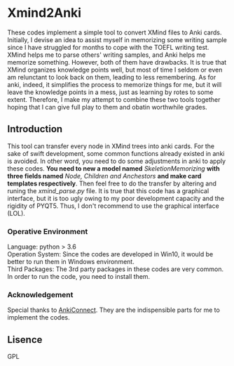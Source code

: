 # Xmind2Anki
These codes implement a simple tool to convert XMind files to Anki cards. Initially, I devise an idea to assist myself in memorizing some writing sample since I have struggled for months to cope with the TOEFL writing test. XMind helps me to parse others' writing samples, and Anki helps me memorize something. However, both of them have drawbacks. It is true that XMind organizes knowledge points well, but most of time I seldom or even am relunctant to look back on them, leading to less remembering. As for anki, indeed, it simplifies the process to memorize things for me, but it will leave the knowledge points in a mess, just as learning by rotes to some extent. Therefore, I make my attempt to combine these two tools together hoping that I can give full play to them and obatin worthwhile grades.

## Introduction
This tool can transfer every node in XMind trees into anki cards. For the sake of swift development, some common functions already existed in anki is avoided. In other word, you need to do some adjustments in anki to apply these codes. __You need to new a model named__ _SkeletionMemorizing_ __with three fields named__ _Node, Children and Anchestors_ __and make card templates respectively__. Then feel free to do the transfer by altering and runing the _xmind_parse.py_ file. It is true that this code has a graphical interface, but it is too ugly owing to my poor development capacity and the rigidity of PYQT5. Thus, I don't recommend to use the graphical interface (LOL).

### Operative Environment
Language: python > 3.6  
Operation System: Since the codes are developed in Win10, it would be better to run them in Windows environment.  
Third Packages: The 3rd party packages in these codes are very common. In order to run the code, you need to install them.  

### Acknowledgement
Special thanks to [AnkiConnect](https://github.com/FooSoft/anki-connect). They are the indispensible parts for me to implement the codes.

## Lisence
GPL